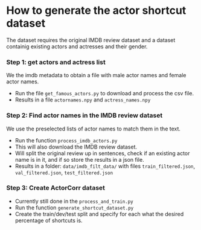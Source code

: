 

# How to generate the actor shortcut dataset


The dataset requires the original IMDB review dataset and a dataset containig existing actors and actresses and their gender.

### Step 1: get actors and actress list
We the imdb metadata to obtain a file with male actor names and female actor names.
- Run the file `get_famous_actors.py` to download and process the csv file.
- Results in a file `actornames.npy` and `actress_names.npy`

### Step 2: Find actor names in the IMDB review dataset
We use the preselected lists of actor names to match them in the text.
- Run the function `process_imdb_actors.py`
- This will also download the IMDB review dataset.
- Will split the original review up in sentences, check if an existing actor name is in it, and if so store the results in a json file.
- Results in a folder: `data/imdb_filt_data/` with files `train_filtered.json`, `val_filtered.json`, `test_filtered.json`

### Step 3: Create ActorCorr dataset
- Currently still done in the `process_and_train.py`
- Run the function `generate_shortcut_dataset.py`
- Create the train/dev/test split and specify for each what the desired percentage of shortcuts is. 



